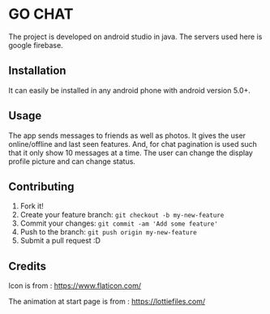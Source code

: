 
# GO CHAT

The project is developed on android studio in java. The servers used here is google firebase. 

## Installation

It can easily be installed in any android phone with android version 5.0+. 

## Usage
The app sends messages to friends as well as photos. It gives the user online/offline and last seen features.
And, for chat pagination is used such that it only show 10 messages at a time. The user can change the
display profile picture and can change status.

## Contributing
1. Fork it!
2. Create your feature branch: `git checkout -b my-new-feature`
3. Commit your changes: `git commit -am 'Add some feature'`
4. Push to the branch: `git push origin my-new-feature`
5. Submit a pull request :D

## Credits
Icon is from : https://www.flaticon.com/

The animation at start page is from : https://lottiefiles.com/
